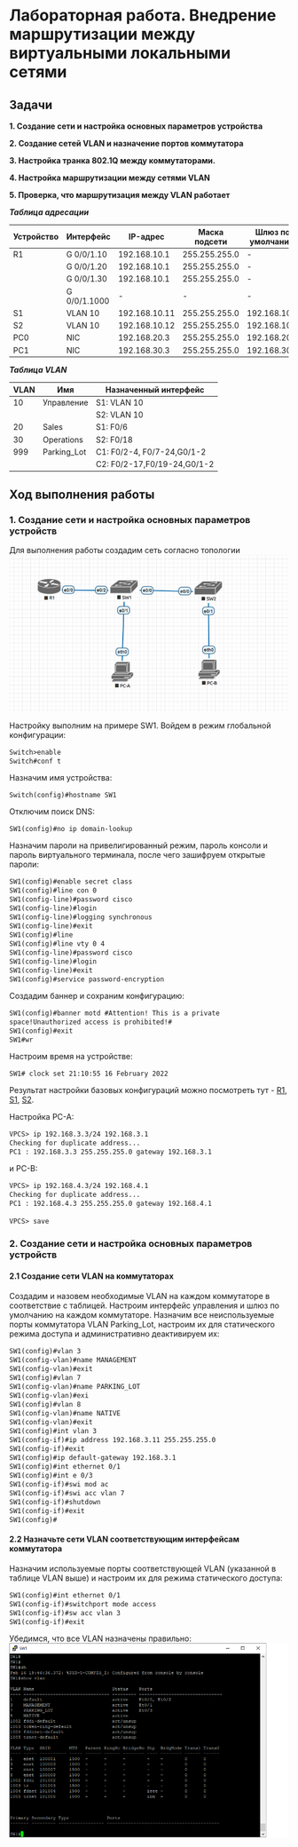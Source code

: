 # Лабораторная работа. Внедрение маршрутизации между виртуальными локальными сетями
## Задачи
**1. Создание сети и настройка основных параметров устройства** 

**2. Создание сетей VLAN и назначение портов коммутатора**  

**3. Настройка транка 802.1Q между коммутаторами.** 

**4. Настройка маршрутизации между сетями VLAN**  

**5. Проверка, что маршрутизация между VLAN работает**  
  
    
     
      
  ***Таблица адресации*** 
  
  
| Устройство |Интерфейс     | IP-адрес      | Маска подсети  | Шлюз по умолчанию|
|------------|--------------|---------------|----------------|------------------|
|    R1      | G 0/0/1.10   | 192.168.10.1  |255.255.255.0   |        -         |
|            | G 0/0/1.20   | 192.168.10.1  |255.255.255.0   |        -         |
|            | G 0/0/1.30   | 192.168.10.1  |255.255.255.0   |        -         |
|            | G 0/0/1.1000 | -             |  -             |        -         |
|    S1      | VLAN 10      | 192.168.10.11 |255.255.255.0   |    192.168.10.1  |
|    S2      | VLAN 10      | 192.168.10.12 |255.255.255.0   |    192.168.10.1  |
|    PC0     | NIC          | 192.168.20.3  |255.255.255.0   |    192.168.20.1  |
|    PC1     | NIC          | 192.168.30.3  |255.255.255.0   |    192.168.30.1  | 
  
  

***Таблица VLAN***      
  

|      VLAN     |    Имя          |   Назначенный интерфейс     | 
|---------------|-----------------|-----------------------------|
|   10          |Управление       |  S1: VLAN 10                |
|               |                 |  S2: VLAN 10                |
|   20          |Sales            |  S1: F0/6                   |
|   30          |Operations       |  S2: F0/18                  |
|   999         |Parking_Lot      |  С1: F0/2-4, F0/7-24,G0/1-2 |
|               |                 |  С2: F0/2-17,F0/19-24,G0/1-2|
            
               


## Ход выполнения работы    
### 1. Создание сети и настройка основных параметров устройств    
Для выполнения работы создадим сеть согласно топологии    
![](pic/topology.png)    

Настройку выполним на примере SW1.
Войдем в режим глобальной конфигурации:  
``` 
Switch>enable
Switch#conf t
``` 
Назначим имя устройства:  
``` 
Switch(config)#hostname SW1
``` 
Отключим поиск DNS: 
```   
SW1(config)#no ip domain-lookup
```   
Назначим пароли на привелигированный режим, пароль консоли и пароль виртуального терминала, после чего зашифруем открытые пароли: 
```
SW1(config)#enable secret class
SW1(config)#line con 0
SW1(config-line)#password cisco
SW1(config-line)#login
SW1(config-line)#logging synchronous
SW1(config-line)#exit
SW1(config)#line
SW1(config)#line vty 0 4
SW1(config-line)#password cisco
SW1(config-line)#login
SW1(config-line)#exit   
SW1(config)#service password-encryption
``` 
Создадим баннер и сохраним конфигурацию:  
```
SW1(config)#banner motd #Attention! This is a private space!Unauthorized access is prohibited!#   
SW1(config)#exit  
SW1#wr
``` 
Настроим время на устройстве: 
``` 
SW1# clock set 21:10:55 16 February 2022  
``` 

Результат настройки базовых конфигураций можно посмотреть тут - [R1](config/base_setting_R1), [S1](config/base_setting_S1), [S2](config/base_setting_S1). 

Настройка PC-A:     
```
VPCS> ip 192.168.3.3/24 192.168.3.1
Checking for duplicate address...
PC1 : 192.168.3.3 255.255.255.0 gateway 192.168.3.1
``` 
и PC-B: 
``` 
VPCS> ip 192.168.4.3/24 192.168.4.1
Checking for duplicate address...
PC1 : 192.168.4.3 255.255.255.0 gateway 192.168.4.1

VPCS> save
``` 
  
### 2. Создание сети и настройка основных параметров устройств    
#### 2.1 Создание сети VLAN на коммутаторах   
Создадим и назовем необходимые VLAN на каждом коммутаторе в соответствие с таблицей.
Настроим интерфейс управления и шлюз по умолчанию на каждом коммутаторе. 
Назначим все неиспользуемые порты коммутатора VLAN Parking_Lot, настроим их для статического режима доступа и административно деактивируем их:       
``` 
SW1(config)#vlan 3
SW1(config-vlan)#name MANAGEMENT
SW1(config-vlan)#exit
SW1(config)#vlan 7
SW1(config-vlan)#name PARKING_LOT
SW1(config-vlan)#exi
SW1(config)#vlan 8
SW1(config-vlan)#name NATIVE
SW1(config-vlan)#exit
SW1(config)#int vlan 3
SW1(config-if)#ip address 192.168.3.11 255.255.255.0
SW1(config-if)#exit
SW1(config)#ip default-gateway 192.168.3.1
SW1(config)#int ethernet 0/1
SW1(config)#int e 0/3
SW1(config-if)#swi mod ac
SW1(config-if)#swi acc vlan 7
SW1(config-if)#shutdown
SW1(config-if)#exit
SW1(config)#
```   
#### 2.2 Назначьте сети VLAN соответствующим интерфейсам коммутатора    
Назначим используемые порты соответствующей VLAN (указанной в таблице VLAN выше) и настроим их для режима статического доступа: 
``` 
SW1(config)#int ethernet 0/1
SW1(config-if)#switchport mode access
SW1(config-if)#sw acc vlan 3
SW1(config-if)#exit 
```   

Убедимся, что все VLAN назначены правильно: 
![](pic/show_vlan_SW1.png) 





